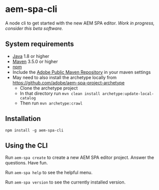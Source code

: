 # aem-spa-cli
A node cli to get started with the new AEM SPA editor. *Work in progress, consider this beta software.*

## System requirements

- [Java](https://www.java.com/en/download/) 1.8 or higher
- [Maven](https://maven.apache.org/) 3.5.0 or higher
- [npm](https://npmjs.com)
- Include the [Adobe Public Maven Repository](adobe-public-maven-repo) in your maven settings
- May need to also install the archetype locally from https://github.com/adobe/aem-spa-project-archetype
  - Clone the archetype project
  - In that directory run `mvn clean install archetype:update-local-catalog`
  - Then run `mvn archetype:crawl`


## Installation
`npm install -g aem-spa-cli`

## Using the CLI
Run `aem-spa create` to create a new AEM SPA editor project. Answer the questions. Have fun.

Run `aem-spa help` to see the helpful menu.

Run `aem-spa version` to see the currently installed version.


[adobe-public-maven-repo]: https://helpx.adobe.com/experience-manager/kb/SetUpTheAdobeMavenRepository.html

